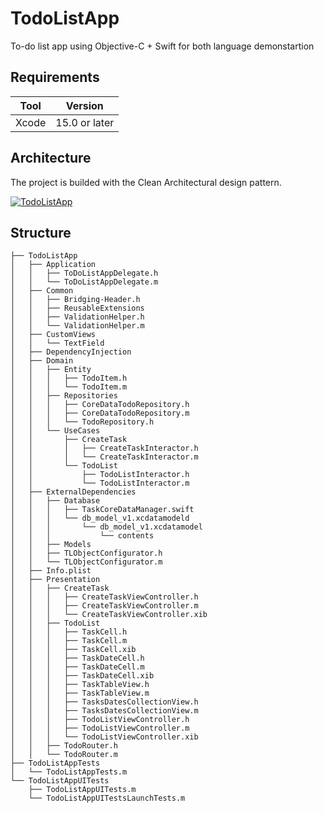 # TodoListApp
To-do list app using Objective-C + Swift for both language demonstartion 

## Requirements 
| Tool| Version |
|--|--|
| Xcode | 15.0 or later  |

## Architecture 
The project is builded with the Clean Architectural design pattern.

[![TodoListApp](https://github.com/Sagar9821/TodoListApp/actions/workflows/ios.yml/badge.svg)](https://github.com/Sagar9821/TodoListApp/actions/workflows/ios.yml)

## Structure
```
├── TodoListApp
│   ├── Application
│   │   ├── ToDoListAppDelegate.h
│   │   └── ToDoListAppDelegate.m
│   ├── Common
│   │   ├── Bridging-Header.h
│   │   ├── ReusableExtensions
│   │   ├── ValidationHelper.h
│   │   └── ValidationHelper.m
│   ├── CustomViews
│   │   └── TextField
│   ├── DependencyInjection
│   ├── Domain
│   │   ├── Entity
│   │   │   ├── TodoItem.h
│   │   │   └── TodoItem.m
│   │   ├── Repositories
│   │   │   ├── CoreDataTodoRepository.h
│   │   │   ├── CoreDataTodoRepository.m
│   │   │   └── TodoRepository.h
│   │   └── UseCases
│   │       ├── CreateTask
│   │       │   ├── CreateTaskInteractor.h
│   │       │   └── CreateTaskInteractor.m
│   │       └── TodoList
│   │           ├── TodoListInteractor.h
│   │           └── TodoListInteractor.m
│   ├── ExternalDependencies
│   │   ├── Database
│   │   │   ├── TaskCoreDataManager.swift
│   │   │   └── db_model_v1.xcdatamodeld
│   │   │       └── db_model_v1.xcdatamodel
│   │   │           └── contents
│   │   ├── Models
│   │   ├── TLObjectConfigurator.h
│   │   └── TLObjectConfigurator.m
│   ├── Info.plist
│   ├── Presentation
│   │   ├── CreateTask
│   │   │   ├── CreateTaskViewController.h
│   │   │   ├── CreateTaskViewController.m
│   │   │   └── CreateTaskViewController.xib
│   │   ├── TodoList
│   │   │   ├── TaskCell.h
│   │   │   ├── TaskCell.m
│   │   │   ├── TaskCell.xib
│   │   │   ├── TaskDateCell.h
│   │   │   ├── TaskDateCell.m
│   │   │   ├── TaskDateCell.xib
│   │   │   ├── TaskTableView.h
│   │   │   ├── TaskTableView.m
│   │   │   ├── TasksDatesCollectionView.h
│   │   │   ├── TasksDatesCollectionView.m
│   │   │   ├── TodoListViewController.h
│   │   │   ├── TodoListViewController.m
│   │   │   └── TodoListViewController.xib
│   │   ├── TodoRouter.h
│   │   └── TodoRouter.m
├── TodoListAppTests
│   └── TodoListAppTests.m
└── TodoListAppUITests
    ├── TodoListAppUITests.m
    └── TodoListAppUITestsLaunchTests.m
```

